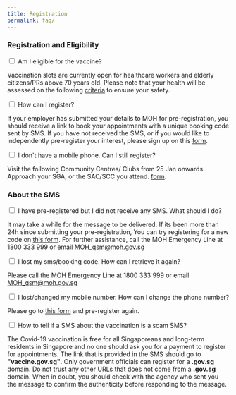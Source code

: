 ```yaml
---
title: Registration
permalink: faq/
---
```

<div class="accordion">
			<div class="tabs">
				<h3>Registration and Eligibility</h3>
				<div class="tab">
					<input type="checkbox" id="question-01">
					<label class="tab-label" for="question-01">Am I eligible for the vaccine?</label>
					<div class="tab-content">
						<p>Vaccination slots are currently open for healthcare workers and elderly citizens/PRs above 70 years old. Please note that your health will be assessed on the following  <a href="https://preregister.vaccine.gov.sg">criteria</a> to ensure your safety.</p>
					</div>
				</div>
				<div class="tab">
					<input type="checkbox" id="question-02">
					<label class="tab-label" for="question-02">How can I register?</label>
					<div class="tab-content">
						<p>If your employer has submitted your details to MOH for pre-registration, you should receive a link to book your appointments with a unique booking code sent by SMS. If you have not received the SMS, or if you would like to independently pre-register your interest, please sign up on this <a href="https://preregister.vaccine.gov.sg">form</a>.</p>
						</div>
				</div>
				<div class="tab">
					<input type="checkbox" id="question-02">
					<label class="tab-label" for="question-02">I don't have a mobile phone. Can I still register?</label>
					<div class="tab-content">
						<p>Visit the following Community Centres/ Clubs from 25 Jan onwards.
Approach your SGA, or the SAC/SCC you attend. <a href="https://preregister.vaccine.gov.sg">form</a>.</p>
					</div>
				</div>
			</div>
			<div class="tabs">
				<h3>About the SMS</h3>
				<div class="tab">
					<input type="checkbox" id="question-03">
					<label class="tab-label" for="question-03">I have pre-registered but I did not receive any SMS. What should I do?</label>
					<div class="tab-content">
						<p>It may take a while for the message to be delivered. If its been more than 24h since submitting your pre-registration, You can try registering for a new code on <a href="https://preregister.vaccine.gov.sg">this form</a>. For further assistance, call the MOH Emergency Line at 1800 333 999 or email <a href="mailto: MOH_qsm@moh.gov.sg">MOH_qsm@moh.gov.sg</a>
					</div>
				</div>
				<div class="tab">
					<input type="checkbox" id="question-04">
					<label class="tab-label" for="question-04">I lost my sms/booking code. How can I retrieve it again?</label>
					<div class="tab-content">
						<p>Please call the MOH Emergency Line at 1800 333 999 or email <a href="mailto: MOH_qsm@moh.gov.sg">MOH_qsm@moh.gov.sg</a></p>
					</div>
				</div>
				<div class="tab">
					<input type="checkbox" id="question-05">
					<label class="tab-label" for="question-05">I lost/changed my mobile number. How can I change the phone number?</label>
					<div class="tab-content">
						<p>Please go to <a href="https://preregister.vaccine.gov.sg">this form</a> and pre-register again.</p>
					</div>
				</div>
				<div class="tab">
					<input type="checkbox" id="question-06">
					<label class="tab-label" for="question-06">How to tell if a SMS about the vaccination is a scam SMS?</label>
					<div class="tab-content">
						<p>The Covid-19 vaccination is free for all Singaporeans and long-term residents in Singapore and no one should ask you for a payment to register for appointments. The link that is provided in the SMS should go to <strong>"vaccine.gov.sg"</strong>. Only government officials can register for a <strong>.gov.sg</strong> domain.	Do not trust any other URLs that does not come from a <strong>.gov.sg</strong> domain. When in doubt, you should check with the agency who sent you the message to confirm the authenticity before responding to the message.
						</p>
					</div>
				</div>
		</div>

</div>